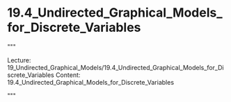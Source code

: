 # 19.4_Undirected_Graphical_Models_for_Discrete_Variables

"""

Lecture: 19_Undirected_Graphical_Models/19.4_Undirected_Graphical_Models_for_Discrete_Variables
Content: 19.4_Undirected_Graphical_Models_for_Discrete_Variables

"""

